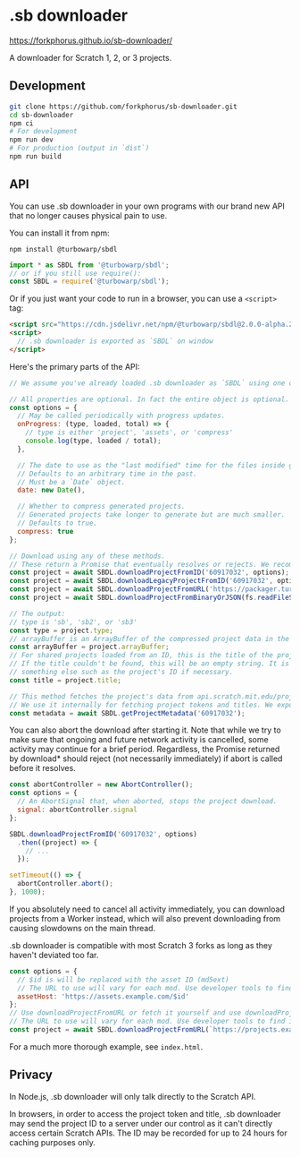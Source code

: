 # .sb downloader

https://forkphorus.github.io/sb-downloader/

A downloader for Scratch 1, 2, or 3 projects.

## Development

```sh
git clone https://github.com/forkphorus/sb-downloader.git
cd sb-downloader
npm ci
# For development
npm run dev
# For production (output in `dist`)
npm run build
```

## API

You can use .sb downloader in your own programs with our brand new API that no longer causes physical pain to use.

You can install it from npm:

```
npm install @turbowarp/sbdl
```

```js
import * as SBDL from '@turbowarp/sbdl';
// or if you still use require():
const SBDL = require('@turbowarp/sbdl');
```

Or if you just want your code to run in a browser, you can use a `<script>` tag:

```html
<script src="https://cdn.jsdelivr.net/npm/@turbowarp/sbdl@2.0.0-alpha.2/lib/bundle-standalone.min.js"></script>
<script>
  // .sb downloader is exported as `SBDL` on window
</script>
```

Here's the primary parts of the API:

```js
// We assume you've already loaded .sb downloader as `SBDL` using one of the methods listed above.

// All properties are optional. In fact the entire object is optional.
const options = {
  // May be called periodically with progress updates.
  onProgress: (type, loaded, total) => {
    // type is either 'project', 'assets', or 'compress'
    console.log(type, loaded / total);
  },

  // The date to use as the "last modified" time for the files inside generated projects.
  // Defaults to an arbitrary time in the past.
  // Must be a `Date` object.
  date: new Date(),

  // Whether to compress generated projects.
  // Generated projects take longer to generate but are much smaller.
  // Defaults to true.
  compress: true
};

// Download using any of these methods.
// These return a Promise that eventually resolves or rejects. We recommend you use async functions.
const project = await SBDL.downloadProjectFromID('60917032', options);
const project = await SBDL.downloadLegacyProjectFromID('60917032', options);
const project = await SBDL.downloadProjectFromURL('https://packager.turbowarp.org/example.sb3', options);
const project = await SBDL.downloadProjectFromBinaryOrJSON(fs.readFileSync('project.json'), options);

// The output:
// type is 'sb', 'sb2', or 'sb3'
const type = project.type;
// arrayBuffer is an ArrayBuffer of the compressed project data in the format given by type.
const arrayBuffer = project.arrayBuffer;
// For shared projects loaded from an ID, this is the title of the project, if any.
// If the title couldn't be found, this will be an empty string. It is your job to handle that and default to
// something else such as the project's ID if necessary.
const title = project.title;

// This method fetches the project's data from api.scratch.mit.edu/projects/id. Only works for shared projects.
// We use it internally for fetching project tokens and titles. We export it in case you find it useful too.
const metadata = await SBDL.getProjectMetadata('60917032');
```

You can also abort the download after starting it. Note that while we try to make sure that ongoing and future network activity is cancelled, some activity may continue for a brief period. Regardless, the Promise returned by download* should reject (not necessarily immediately) if abort is called before it resolves.

```js
const abortController = new AbortController();
const options = {
  // An AbortSignal that, when aborted, stops the project download.
  signal: abortController.signal
};

SBDL.downloadProjectFromID('60917032', options)
  .then((project) => {
    // ...
  });

setTimeout(() => {
  abortController.abort();
}, 1000);
```

If you absolutely need to cancel all activity immediately, you can download projects from a Worker instead, which will also prevent downloading from causing slowdowns on the main thread.

.sb downloader is compatible with most Scratch 3 forks as long as they haven't deviated too far.

```js
const options = {
  // $id is will be replaced with the asset ID (md5ext)
  // The URL to use will vary for each mod. Use developer tools to find it.
  assetHost: 'https://assets.example.com/$id'
};
// Use downloadProjectFromURL or fetch it yourself and use downloadProjectFromBinaryOrJSON
// The URL to use will vary for each mod. Use developer tools to find it.
const project = await SBDL.downloadProjectFromURL(`https://projects.example.com/${id}`);
```

For a much more thorough example, see `index.html`.

## Privacy

In Node.js, .sb downloader will only talk directly to the Scratch API.

In browsers, in order to access the project token and title, .sb downloader may send the project ID to a server under our control as it can't directly access certain Scratch APIs. The ID may be recorded for up to 24 hours for caching purposes only.
